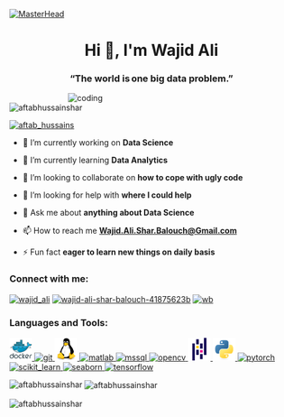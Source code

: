[![MasterHead](https://images.squarespace-cdn.com/content/v1/6047ca3c6bae4359c8fdca85/1615321348433-U0P7ALKF0CLK5X6EJKT7/Google_Cloud_DataAnalytics-Bannergif.gif?format=2500w)](https://rishavchanda.io)
<h1 align="center">Hi 👋, I'm Wajid Ali</h1>
<h3 align="center">“The world is one big data problem.”</h3>
<img align="right" alt="coding" width="400" src ="https://cdn.dribbble.com/users/1162077/screenshots/3848914/programmer.gif">
<p align="left"> <img src="https://komarev.com/ghpvc/?username=aftabhussainshar&label=Profile%20views&color=0e75b6&style=flat" alt="aftabhussainshar" /> </p>

<p align="left"> <a href="https://twitter.com/aftab_hussains" target="blank"><img src="https://img.shields.io/twitter/follow/aftab_hussains?logo=twitter&style=for-the-badge" alt="aftab_hussains" /></a> </p>

- 🔭 I’m currently working on **Data Science**

- 🌱 I’m currently learning **Data Analytics**

- 👯 I’m looking to collaborate on **how to cope with ugly code**

- 🤝 I’m looking for help with **where I could help**

- 💬 Ask me about **anything about Data Science**

- 📫 How to reach me **Wajid.Ali.Shar.Balouch@Gmail.com**

- ⚡ Fun fact **eager to learn new things on daily basis**

<h3 align="left">Connect with me:</h3>
<p align="left">
<a href="https://[[twitter.com/aftab_hussains](https://twitter.com/SHAR_BALOUCH1)](https://twitter.com/SHAR_BALOUCH1)" target="blank"><img align="center" src="https://raw.githubusercontent.com/rahuldkjain/github-profile-readme-generator/master/src/images/icons/Social/twitter.svg" alt="wajid_ali" height="30" width="40" /></a>
<a href="https://www.linkedin.com/in/wajid-ali-shar-balouch-41875623b/" target="blank"><img align="center" src="https://raw.githubusercontent.com/rahuldkjain/github-profile-readme-generator/master/src/images/icons/Social/linked-in-alt.svg" alt="wajid-ali-shar-balouch-41875623b" height="30" width="40" /></a>
<a href="" target="blank"><img align="center" src="https://raw.githubusercontent.com/rahuldkjain/github-profile-readme-generator/master/src/images/icons/Social/facebook.svg" alt="wb" height="30" width="40" /></a>
</p>

<h3 align="left">Languages and Tools:</h3>
<p align="left"> <a href="https://www.docker.com/" target="_blank" rel="noreferrer"> <img src="https://raw.githubusercontent.com/devicons/devicon/master/icons/docker/docker-original-wordmark.svg" alt="docker" width="40" height="40"/> </a> <a href="https://git-scm.com/" target="_blank" rel="noreferrer"> <img src="https://www.vectorlogo.zone/logos/git-scm/git-scm-icon.svg" alt="git" width="40" height="40"/> </a> <a href="https://www.linux.org/" target="_blank" rel="noreferrer"> <img src="https://raw.githubusercontent.com/devicons/devicon/master/icons/linux/linux-original.svg" alt="linux" width="40" height="40"/> </a> <a href="https://www.mathworks.com/" target="_blank" rel="noreferrer"> <img src="https://upload.wikimedia.org/wikipedia/commons/2/21/Matlab_Logo.png" alt="matlab" width="40" height="40"/> </a> <a href="https://www.microsoft.com/en-us/sql-server" target="_blank" rel="noreferrer"> <img src="https://www.svgrepo.com/show/303229/microsoft-sql-server-logo.svg" alt="mssql" width="40" height="40"/> </a> <a href="https://opencv.org/" target="_blank" rel="noreferrer"> <img src="https://www.vectorlogo.zone/logos/opencv/opencv-icon.svg" alt="opencv" width="40" height="40"/> </a> <a href="https://pandas.pydata.org/" target="_blank" rel="noreferrer"> <img src="https://raw.githubusercontent.com/devicons/devicon/2ae2a900d2f041da66e950e4d48052658d850630/icons/pandas/pandas-original.svg" alt="pandas" width="40" height="40"/> </a> <a href="https://www.python.org" target="_blank" rel="noreferrer"> <img src="https://raw.githubusercontent.com/devicons/devicon/master/icons/python/python-original.svg" alt="python" width="40" height="40"/> </a> <a href="https://pytorch.org/" target="_blank" rel="noreferrer"> <img src="https://www.vectorlogo.zone/logos/pytorch/pytorch-icon.svg" alt="pytorch" width="40" height="40"/> </a> <a href="https://scikit-learn.org/" target="_blank" rel="noreferrer"> <img src="https://upload.wikimedia.org/wikipedia/commons/0/05/Scikit_learn_logo_small.svg" alt="scikit_learn" width="40" height="40"/> </a> <a href="https://seaborn.pydata.org/" target="_blank" rel="noreferrer"> <img src="https://seaborn.pydata.org/_images/logo-mark-lightbg.svg" alt="seaborn" width="40" height="40"/> </a> <a href="https://www.tensorflow.org" target="_blank" rel="noreferrer"> <img src="https://www.vectorlogo.zone/logos/tensorflow/tensorflow-icon.svg" alt="tensorflow" width="40" height="40"/> </a> </p>

<p><img align="left" src="https://github-readme-stats.vercel.app/api/top-langs?username=aftabhussainshar&show_icons=true&locale=en&layout=compact" alt="aftabhussainshar" /></p>

<p>&nbsp;<img align="center" src="https://github-readme-stats.vercel.app/api?username=aftabhussainshar&show_icons=true&locale=en" alt="aftabhussainshar" /></p>

<p><img align="center" src="https://github-readme-streak-stats.herokuapp.com/?user=aftabhussainshar&" alt="aftabhussainshar" /></p>
